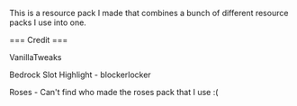 This is a resource pack I made that combines a bunch of different resource packs I use into one.

=== Credit ===

VanillaTweaks

Bedrock Slot Highlight - blockerlocker

Roses - Can't find who made the roses pack that I use :(
